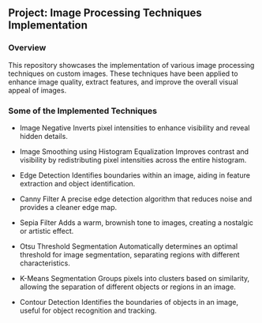 ## Project: Image Processing Techniques Implementation

### Overview

This repository showcases the implementation of various image processing techniques on custom images. These techniques have been applied to enhance image quality, extract features, and improve the overall visual appeal of images.

### Some of the Implemented Techniques

- Image Negative
  Inverts pixel intensities to enhance visibility and reveal hidden details.
- Image Smoothing using Histogram Equalization
  Improves contrast and visibility by redistributing pixel intensities across the entire histogram.

- Edge Detection
  Identifies boundaries within an image, aiding in feature extraction and object identification.

- Canny Filter
  A precise edge detection algorithm that reduces noise and provides a cleaner edge map.
- Sepia Filter
  Adds a warm, brownish tone to images, creating a nostalgic or artistic effect.
- Otsu Threshold Segmentation
  Automatically determines an optimal threshold for image segmentation, separating regions with different characteristics.

- K-Means Segmentation
  Groups pixels into clusters based on similarity, allowing the separation of different objects or regions in an image.
- Contour Detection
  Identifies the boundaries of objects in an image, useful for object recognition and tracking.

